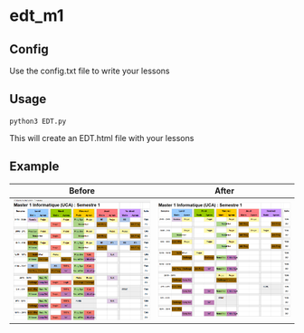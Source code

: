 # edt_m1

## Config
Use the config.txt file to write your lessons

## Usage
```SH
python3 EDT.py
```
This will create an EDT.html file with your lessons

## Example
Before                     |  After
:-------------------------:|:-------------------------:
![](./imgs/before.PNG)     |  ![](./imgs/after.PNG)